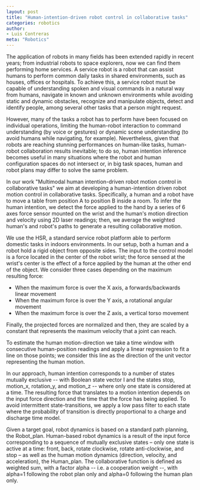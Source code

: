 ```yaml
---
layout: post
title: "Human-intention-driven robot control in collaborative tasks"
categories: robotics
author:
- Luis Contreras
meta: "Robotics"
---
```


The application of robots in many fields has been extended rapidly in recent years; from industrial robots to space explorers, now we can find them performing home services.  A service robot is a robot that can assist humans to perform common daily tasks in shared environments, such as houses, offices or hospitals. To achieve this, a service robot must be capable of understanding spoken and visual commands in a natural way from humans, navigate in known and unknown environments while avoiding static and dynamic obstacles, recognize and manipulate objects, detect and identify people, among several other tasks that a person might request. 

However, many of the tasks a robot has to perform have been focused on individual operations, limiting the human-robot interaction to command understanding (by voice or gestures) or dynamic scene understanding (to avoid humans while navigating, for example). Nevertheless, given that robots are reaching stunning performances on human-like tasks, human-robot collaboration results inevitable; to do so, human intention inference becomes useful in many situations where the robot and human configuration spaces do not intersect or, in big task spaces, human and robot plans may differ to solve the same problem.

In our work "Multimodal human intention-driven robot motion control in collaborative tasks" we aim at developing a human-intention driven robot motion control in collaborative tasks. Specifically, a human and a robot have to move a table from position A to position B inside a room. To infer the human intention, we detect the force applied to the hand by a series of 6 axes force sensor mounted on the wrist and the human's motion direction and velocity using 2D laser readings; then, we average the weighted human's and robot's paths to generate a resulting collaborative motion.

We use the HSR, a standard service robot platform able to perform domestic tasks in indoors environments. In our setup, both a human and a robot hold a rigid object from opposite sides. The input to the control model is a force located in the center of the robot wrist; the force sensed at the wrist's center is the effect of a force applied by the human at the other end of the object. We consider three cases depending on the maximum resulting force:

* When the maximum force is over the X axis, a forwards/backwards linear movement 
* When the maximum force is over the Y axis, a rotational angular movement
* When the maximum force is over the Z axis, a vertical torso movement

Finally, the projected forces are normalized and then, they are scaled by a constant  that represents the maximum velocity that a joint can reach.

To estimate the human motion-direction we take a time window with consecutive human-position readings and apply a linear regression to fit a line on those points; we consider this line as the direction of the unit vector representing the human motion.

In our approach, human intention corresponds to a number of states mutually exclusive -- with Boolean state vector I and the states stop, motion_x, rotation_y, and motion_z -- where only one state is considered at a time. The resulting force that translates to a motion intention depends on the input force direction and the time that the force has being applied. To avoid intermittent state-transitions, we apply a low pass filter to each state where the probability of transition is directly proportional to a charge and discharge time model.

Given a target goal, robot dynamics is based on a standard path planning, the Robot_plan. Human-based robot dynamics is a result of the input force corresponding to a sequence of mutually exclusive states – only one state is active at a time: front, back, rotate clockwise, rotate anti-clockwise, and stop – as well as the human motion dynamics (direction, velocity, and acceleration), the Human_plan. The collaborative function is defined as weighted sum, with a factor alpha -- i.e. a cooperation weight --, with alpha=1 following the robot plan only and alpha=0 following the human plan only.
